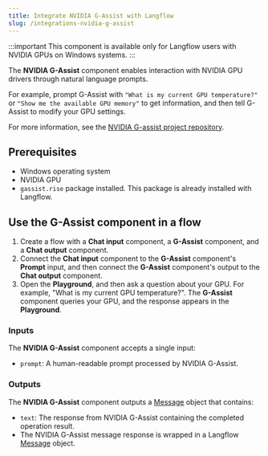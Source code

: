 ```yaml
---
title: Integrate NVIDIA G-Assist with Langflow
slug: /integrations-nvidia-g-assist
---
```


:::important
This component is available only for Langflow users with NVIDIA GPUs on Windows systems.
:::

The **NVIDIA G-Assist** component enables interaction with NVIDIA GPU drivers through natural language prompts.

For example, prompt G-Assist with `"What is my current GPU temperature?"` or `"Show me the available GPU memory"` to get information, and then tell G-Assist to modify your GPU settings.

For more information, see the [NVIDIA G-assist project repository](https://github.com/NVIDIA/g-assist).

## Prerequisites

* Windows operating system
* NVIDIA GPU
* `gassist.rise` package installed. This package is already installed with Langflow.

## Use the G-Assist component in a flow
1. Create a flow with a **Chat input** component, a **G-Assist** component, and a **Chat output** component.
2. Connect the **Chat input** component to the **G-Assist** component's **Prompt** input, and then connect the **G-Assist** component's output to the **Chat output** component.
3. Open the **Playground**, and then ask a question about your GPU. For example, "What is my current GPU temperature?".
The **G-Assist** component queries your GPU, and the response appears in the **Playground**.

### Inputs

The **NVIDIA G-Assist** component accepts a single input:
- `prompt`: A human-readable prompt processed by NVIDIA G-Assist.

### Outputs

The **NVIDIA G-Assist** component outputs a [Message](/docs/concepts-objects#message-object) object that contains:
- `text`: The response from NVIDIA G-Assist containing the completed operation result.
- The NVIDIA G-Assist message response is wrapped in a Langflow [Message](/docs/concepts-objects#message-object) object.